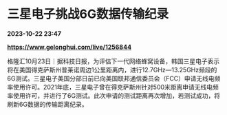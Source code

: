 # 三星电子挑战6G数据传输纪录

**2023-10-22 23:47**

**https://www.gelonghui.com/live/1256844**

格隆汇10月23日｜据科技日报，为评估下一代网络蜂窝设备，韩国三星电子表示将在美国得克萨斯州普莱诺周边1公里距离内，进行12.7GHz—13.25GHz频段的6G测试。三星电子美国分部日前已向美国联邦通信委员会（FCC）申请无线电频率使用许可。2021年底，三星电子曾在得克萨斯州针对500米距离申请无线电频率使用许可，并进行了6G测试。此次申请的测试距离再次增加，若测试成功，将刷新6G数据的传输距离纪录。